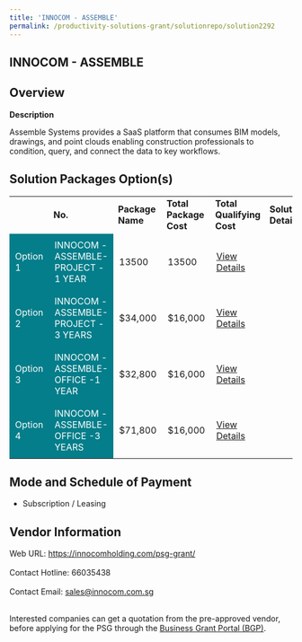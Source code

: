 ```yaml
---
title: 'INNOCOM - ASSEMBLE'
permalink: /productivity-solutions-grant/solutionrepo/solution2292
---
```


## INNOCOM - ASSEMBLE

## Overview

**Description**

Assemble Systems provides a SaaS platform that consumes BIM models, drawings, and point clouds enabling construction professionals to condition, query, and connect the data to key workflows.

## Solution Packages Option(s)

<table>
<th>
<td><b>No.</b></td>
<td><b>Package Name</b></td>
<td><b>Total Package Cost</b></td>
<td><b>Total Qualifying Cost</b></td>
<td><b>Solution Details</b></td>
</th>
<tr>
<td style='padding: 10px; background-color: #037E8A; color: #FFFFFF;'>Option 1</td>
<td style='padding: 10px; background-color: #037E8A; color: #FFFFFF;'>INNOCOM - ASSEMBLE-PROJECT - 1 YEAR </td>
<td style='padding: 10px;'>13500</td>
<td style='padding: 10px;'>13500</td>
<td style='padding: 10px;'><a href='https://www.gobusiness.gov.sg/images/psg/INNOCOM_20210023_Desensitised_Annex_3_Part_1.pdf' target='_blank'>View Details</a></td>
</tr>
<tr>
<td style='padding: 10px; background-color: #037E8A; color: #FFFFFF;'>Option 2</td>
<td style='padding: 10px; background-color: #037E8A; color: #FFFFFF;'>INNOCOM - ASSEMBLE-PROJECT - 3 YEARS</td>
<td style='padding: 10px;'>$34,000</td>
<td style='padding: 10px;'>$16,000</td>
<td style='padding: 10px;'><a href='https://www.gobusiness.gov.sg/images/psg/INNOCOM_20210023_Desensitised_Annex_3_Part_2.pdf' target='_blank'>View Details</a></td>
</tr>
<tr>
<td style='padding: 10px; background-color: #037E8A; color: #FFFFFF;'>Option 3</td>
<td style='padding: 10px; background-color: #037E8A; color: #FFFFFF;'>INNOCOM - ASSEMBLE-OFFICE -1 YEAR</td>
<td style='padding: 10px;'>$32,800</td>
<td style='padding: 10px;'>$16,000</td>
<td style='padding: 10px;'><a href='https://www.gobusiness.gov.sg/images/psg/INNOCOM_20210023_Desensitised_Annex_3_Part_3.pdf' target='_blank'>View Details</a></td>
</tr>
<tr>
<td style='padding: 10px; background-color: #037E8A; color: #FFFFFF;'>Option 4</td>
<td style='padding: 10px; background-color: #037E8A; color: #FFFFFF;'>INNOCOM - ASSEMBLE-OFFICE -3 YEARS</td>
<td style='padding: 10px;'>$71,800</td>
<td style='padding: 10px;'>$16,000</td>
<td style='padding: 10px;'><a href='https://www.gobusiness.gov.sg/images/psg/INNOCOM_20210023_Desensitised_Annex_3_Part_4.pdf' target='_blank'>View Details</a></td>
</tr>
</table>

## Mode and Schedule of Payment

 - Subscription / Leasing

## Vendor Information

 Web URL: https://innocomholding.com/psg-grant/ <br><br>Contact Hotline: 66035438 <br><br>Contact Email: sales@innocom.com.sg <br><br>

Interested companies can get a quotation from the pre-approved vendor, before applying for the PSG through the <a href='https://www.businessgrants.gov.sg/' target='_blank' rel='noopener'>Business Grant Portal (BGP)</a>.

<script src="/jquery/resize-tables.js"></script>
